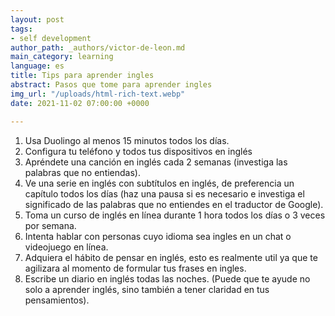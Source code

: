 ```yaml
---
layout: post
tags:
- self development
author_path: _authors/victor-de-leon.md
main_category: learning
language: es
title: Tips para aprender ingles
abstract: Pasos que tome para aprender ingles
img_url: "/uploads/html-rich-text.webp"
date: 2021-11-02 07:00:00 +0000

---
```

1. Usa Duolingo al menos 15 minutos todos los días.
2. Configura tu teléfono y todos tus dispositivos en inglés
3. Apréndete una canción en inglés cada 2 semanas (investiga las palabras que no entiendas).
4. Ve una serie en inglés con subtítulos en inglés, de preferencia un capítulo todos los días (haz una pausa si es necesario e investiga el significado de las palabras que no entiendes en el traductor de Google).
5. Toma un curso de inglés en línea durante 1 hora todos los días o 3 veces por semana.
6. Intenta hablar con personas cuyo idioma sea ingles en un chat o videojuego en línea.
7. Adquiera el hábito de pensar en inglés, esto es realmente util ya que te agilizara al momento de formular tus frases en ingles.
8. Escribe un diario en inglés todas las noches. (Puede que te ayude no solo a aprender inglés, sino también a tener claridad en tus pensamientos).